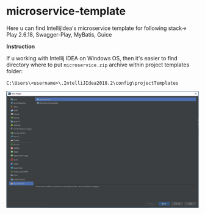 # microservice-template
Here u can find IntellijIdea's microservice template for following stack-> Play 2.6.18, Swagger-Play, MyBatis, Guice
  
 **Instruction**
  
 If u working with Intellij IDEA on Windows OS, then it's easier to find directory
where to put `microservice.zip` archive within project templates folder:

```$xslt
C:\Users\<username>\.IntelliJIdea2018.2\config\projectTemplates
```

![./template.png](./template.png)
